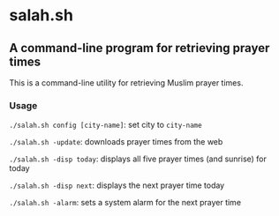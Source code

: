 # salah.sh
## A command-line program for retrieving prayer times

This is a command-line utility for retrieving Muslim prayer times.

### Usage

`./salah.sh config [city-name]`: set city to `city-name`

`./salah.sh -update`: downloads prayer times from the web

`./salah.sh -disp today`: displays all five prayer times (and sunrise) for today

`./salah.sh -disp next`: displays the next prayer time today

`./salah.sh -alarm`: sets a system alarm for the next prayer time
